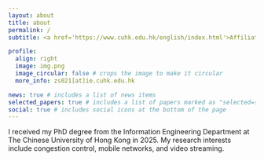 ```yaml
---
layout: about
title: about
permalink: /
subtitle: <a href='https://www.cuhk.edu.hk/english/index.html'>Affiliations</a>. The Chinese University of Hong Kong.

profile:
  align: right
  image: img.png
  image_circular: false # crops the image to make it circular
  more_info: zs021[at]ie.cuhk.edu.hk

news: true # includes a list of news items
selected_papers: true # includes a list of papers marked as "selected={true}"
social: true # includes social icons at the bottom of the page
---
```


I received my PhD degree from the Information Engineering Department at The Chinese University of Hong Kong in 2025. My research interests include congestion control, mobile networks, and video streaming.

<!-- Write your biography here. Tell the world about yourself. Link to your favorite [subreddit](http://reddit.com). You can put a picture in, too. The code is already in, just name your picture `prof_pic.jpg` and put it in the `img/` folder.

Put your address / P.O. box / other info right below your picture. You can also disable any of these elements by editing `profile` property of the YAML header of your `_pages/about.md`. Edit `_bibliography/papers.bib` and Jekyll will render your [publications page](/al-folio/publications/) automatically.

Link to your social media connections, too. This theme is set up to use [Font Awesome icons](https://fontawesome.com/) and [Academicons](https://jpswalsh.github.io/academicons/), like the ones below. Add your Facebook, Twitter, LinkedIn, Google Scholar, or just disable all of them. -->
